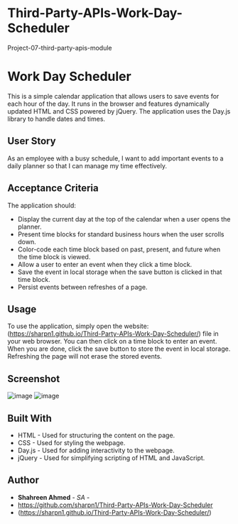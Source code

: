# Third-Party-APIs-Work-Day-Scheduler
Project-07-third-party-apis-module

# Work Day Scheduler

This is a simple calendar application that allows users to save events for each hour of the day. It runs in the browser and features dynamically updated HTML and CSS powered by jQuery. The application uses the Day.js library to handle dates and times.

## User Story

As an employee with a busy schedule, I want to add important events to a daily planner so that I can manage my time effectively.

## Acceptance Criteria
The application should:
- Display the current day at the top of the calendar when a user opens the planner.
- Present time blocks for standard business hours when the user scrolls down.
- Color-code each time block based on past, present, and future when the time block is viewed.
- Allow a user to enter an event when they click a time block.
- Save the event in local storage when the save button is clicked in that time block.
- Persist events between refreshes of a page.
 
## Usage

To use the application, simply open the website: (https://sharpn1.github.io/Third-Party-APIs-Work-Day-Scheduler/) file in your web browser. You can then click on a time block to enter an event. When you are done, click the save button to store the event in local storage. Refreshing the page will not erase the stored events.

## Screenshot
![image](https://github.com/sharpn1/Third-Party-APIs-Work-Day-Scheduler/assets/152098466/7604397d-8324-4129-a607-48e007d5bc25)
![image](https://github.com/sharpn1/Third-Party-APIs-Work-Day-Scheduler/assets/152098466/dfb905b3-4fd4-4fd2-ba65-11b8221283ea)


## Built With

- HTML - Used for structuring the content on the page.
- CSS - Used for styling the webpage.
- Day.js - Used for adding interactivity to the webpage.
- jQuery - Used for simplifying scripting of HTML and JavaScript.


## Author

- **Shahreen Ahmed** - *SA* -
- https://github.com/sharpn1/Third-Party-APIs-Work-Day-Scheduler
- (https://sharpn1.github.io/Third-Party-APIs-Work-Day-Scheduler/)
